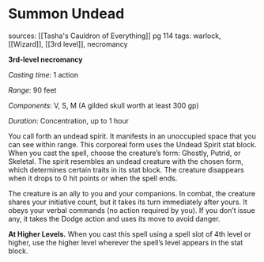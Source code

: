 # Summon Undead
sources: [[Tasha's Cauldron of Everything]] pg 114
tags: warlock, [[Wizard]], [[3rd level]], necromancy

**3rd-level necromancy**

*Casting time*: 1 action

*Range*: 90 feet

*Components*: V, S, M (A gilded skull worth at least 300 gp)

*Duration*: Concentration, up to 1 hour

You call forth an undead spirit. It manifests in an unoccupied space that you can see within range. This corporeal form uses the Undead Spirit stat block. When you cast the spell, choose the creature’s form: Ghostly, Putrid, or Skeletal. The spirit resembles an undead creature with the chosen form, which determines certain traits in its stat block. The creature disappears when it drops to 0 hit points or when the spell ends.

The creature is an ally to you and your companions. In combat, the creature shares your initiative count, but it takes its turn immediately after yours. It obeys your verbal commands (no action required by you). If you don’t issue any, it takes the Dodge action and uses its move to avoid danger.

**At Higher Levels.** When you cast this spell using a spell slot of 4th level or higher, use the higher level wherever the spell’s level appears in the stat block.
